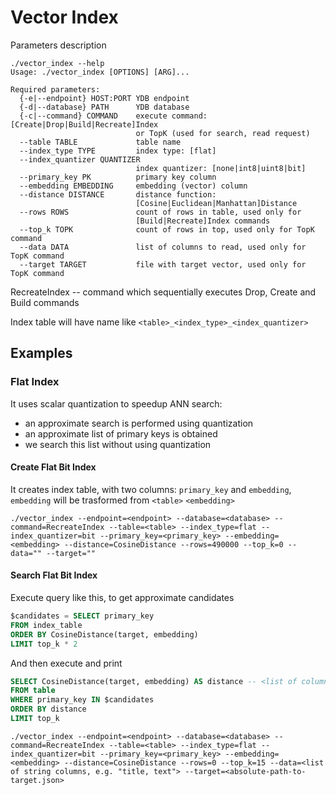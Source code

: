 # Vector Index


Parameters description

```
./vector_index --help
Usage: ./vector_index [OPTIONS] [ARG]...

Required parameters:
  {-e|--endpoint} HOST:PORT YDB endpoint
  {-d|--database} PATH      YDB database
  {-c|--command} COMMAND    execute command: [Create|Drop|Build|Recreate]Index
                            or TopK (used for search, read request)
  --table TABLE             table name
  --index_type TYPE         index type: [flat]
  --index_quantizer QUANTIZER
                            index quantizer: [none|int8|uint8|bit]
  --primary_key PK          primary key column
  --embedding EMBEDDING     embedding (vector) column
  --distance DISTANCE       distance function:
                            [Cosine|Euclidean|Manhattan]Distance
  --rows ROWS               count of rows in table, used only for
                            [Build|Recreate]Index commands
  --top_k TOPK              count of rows in top, used only for TopK command
  --data DATA               list of columns to read, used only for TopK command
  --target TARGET           file with target vector, used only for TopK command
```

RecreateIndex -- command which sequentially executes Drop, Create and Build commands

Index table will have name like `<table>_<index_type>_<index_quantizer>`

## Examples

### Flat Index

It uses scalar quantization to speedup ANN search:
* an approximate search is performed using quantization
* an approximate list of primary keys is obtained
* we search this list without using quantization

#### Create Flat Bit Index

It creates index table, with two columns: `primary_key` and `embedding`, `embedding` will be trasformed from `<table>` `<embedding>`

```
./vector_index --endpoint=<endpoint> --database=<database> --command=RecreateIndex --table=<table> --index_type=flat --index_quantizer=bit --primary_key=<primary_key> --embedding=<embedding> --distance=CosineDistance --rows=490000 --top_k=0 --data="" --target=""
```

#### Search Flat Bit Index

Execute query like this, to get approximate candidates

```sql
$candidates = SELECT primary_key 
FROM index_table 
ORDER BY CosineDistance(target, embedding)
LIMIT top_k * 2
```

And then execute and print

```sql
SELECT CosineDistance(target, embedding) AS distance -- <list of columns from data parameter>
FROM table
WHERE primary_key IN $candidates
ORDER BY distance
LIMIT top_k
```

```
./vector_index --endpoint=<endpoint> --database=<database> --command=RecreateIndex --table=<table> --index_type=flat --index_quantizer=bit --primary_key=<primary_key> --embedding=<embedding> --distance=CosineDistance --rows=0 --top_k=15 --data=<list of string columns, e.g. "title, text"> --target=<absolute-path-to-target.json>
```

